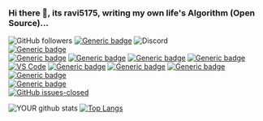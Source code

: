### Hi there 👋, its ravi5175, writing my own life's Algorithm (Open Source)...
![GitHub followers](https://img.shields.io/github/followers/ravi5175?label=FOLLOWERS&logo=GitHub)
[![Generic badge](https://img.shields.io/badge/DISCORD-Ravi%236797-navy?logo=Discord)](https://shields.io/)
![Discord](https://img.shields.io/discord/710221986844115096?color=YELLOW&label=FRESHLYBUILT%20SERVER)\
[![Generic badge](https://img.shields.io/badge/CSGO-BOT%20S1MPLE-red?logo=counter%20strike)](https://shields.io/)\
[![Generic badge](https://img.shields.io/badge/PYTHON-main-YELLOW.svg?logo=python&logoColor=white)](https://shields.io/)
[![Generic badge](https://img.shields.io/badge/C++-sec-blue.svg?logo=c++)](https://shields.io/)
[![Generic badge](https://img.shields.io/badge/JAVA-sec-orange.svg?logo=java&logoColor=white)](https://shields.io/)
[![Generic badge](https://img.shields.io/badge/HTML-sec-purple.svg?logo=html5)](https://shields.io/)\
[![VS Code](https://img.shields.io/badge/VS%20CODE-badge-PURPLE.svg?logo=visual-studio-code)](https://shields.io/)
[![Generic badge](https://img.shields.io/badge/UNITY-badge-AQUA?logo=unity)](https://shields.io/)
[![Generic badge](https://img.shields.io/badge/ANACONDA-badge-GREEN?logo=anaconda)](https://shields.io/)
[![Generic badge](https://img.shields.io/badge/BLENDER-badge-ORANGE?logo=BLENDER)](https://shields.io/)
[![Generic badge](https://img.shields.io/badge/ANDROID%20STUDIO-badge-green?logo=Android%20Studio)](https://shields.io/)\
[![Generic badge](https://img.shields.io/badge/FLASK-badge-BLUE.svg?logo=Flask)](https://shields.io/)\
[![GitHub issues-closed](https://img.shields.io/github/issues-closed/ravi5175/freshlybuiltimagejaano)](https://GitHub.com/ravi5175/freshlybuiltimagejaano/issues?q=is%3Aissue+is%3Aclosed)

![YOUR github stats](https://github-readme-stats.vercel.app/api?username=ravi5175&count_private=true&show_icons=true)
[![Top Langs](https://github-readme-stats.vercel.app/api/top-langs/?username=ravi5175&hide=jupyter%20notebook&layout=compact)](https://github.com/ravi5175/github-readme-stats)
